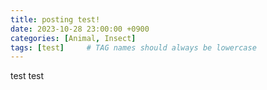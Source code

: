 ```yaml
---
title: posting test!
date: 2023-10-28 23:00:00 +0900
categories: [Animal, Insect]
tags: [test]     # TAG names should always be lowercase
---
```


test test